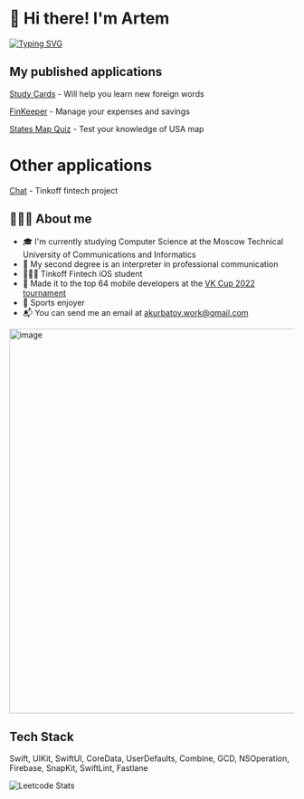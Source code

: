 # 👋 Hi there! I'm Artem
[![Typing SVG](https://readme-typing-svg.herokuapp.com?font=Fira+Code&pause=1000&color=FF6347&background=A2FF2B00&width=435&lines=iOS+Developer)](https://git.io/typing-svg)

## My published applications

<a href="https://apps.apple.com/us/app/study-cards-easy-learning/id6443857317" target="_blank">Study Cards</a> - Will help you learn new foreign words

<a href="https://apps.apple.com/ru/app/finkeeper/id1666950211?l=en" target="_blank">FinKeeper</a> - Manage your expenses and savings

<a href="https://apps.apple.com/us/app/states-map-quiz/id1668807246?ign-itscg=30200&ign-itsct=apps_box_link" target="_blank">States Map Quiz</a> - Test your knowledge of USA map

# Other applications

<a href="https://github.com/KurbatovIOS/Chat" target="_blank">Chat</a> - Tinkoff fintech project

## 👨🏻‍💻 About me

- 🎓 I'm currently studying Computer Science at the Moscow Technical University of Communications and Informatics
- 📖 My second degree is an interpreter in professional communication
- 👨🏻‍💻 Tinkoff Fintech iOS student
- 🏅 Made it to the top 64 mobile developers at the <a href="https://github.com/KurbatovIOS/VK-Cup-R2" target="_blank">VK Cup 2022 tournament</a>
- 🏀 Sports enjoyer
- 📬 You can send me an email at akurbatov.work@gmail.com

<img width="680" alt="image" src="https://github.com/KurbatovIOS/kurbatovios/assets/105456398/e076517d-2f15-4aa8-a9c2-5cddb85ee8d0">


## Tech Stack

Swift, UIKit, SwiftUI, CoreData, UserDefaults, Combine, GCD, NSOperation, Firebase, SnapKit, SwiftLint, Fastlane

![Leetcode Stats](https://leetcard.jacoblin.cool/artkurbatov?hide=ranking)
